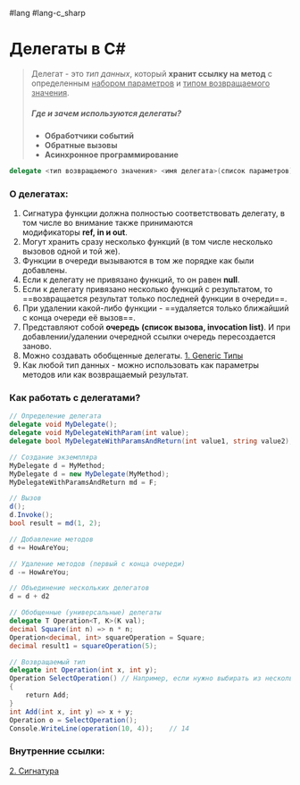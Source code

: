 #lang #lang-c_sharp 

# Делегаты в C#

> Делегат - это *тип данных*, который **хранит ссылку на метод** с определенным <u>набором параметров</u> и <u>типом возвращаемого значения</u>.
> ##### Где и зачем используются делегаты?
> - **Обработчики событий** 
> - **Обратные вызовы** 
> - **Асинхронное программирование** 

```csharp
delegate <тип возвращаемого значения> <имя делегата>(список параметров);
```

### О делегатах:

1. Сигнатура функции должна полностью соответствовать делегату, в том числе во внимание также принимаются модификаторы **ref, in и out**.
2. Могут хранить сразу несколько функций (в том числе несколько вызовов одной и той же).
3. Функции в очереди вызываются в том же порядке как были добавлены.
4. Если к делегату не привязано функций, то он равен **null**.
5. Если к делегату привязано несколько функций с результатом, то ==возвращается результат только последней функции в очереди==.
6. При удалении какой-либо функции - ==удаляется только ближайший с конца очереди её вызов==.
7. Представляют собой **очередь** **(список вызова, invocation list)**. И при добавлении/удалении очередной ссылки очередь пересоздается заново.
8. Можно создавать обобщенные делегаты. [1. Generic Типы](1.%20Languages/C-sharp/0.%20Введение/2.%20Универсальные%20типы/1.%20Generic%20Типы.md)
9. Как любой тип данных - можно использовать как параметры методов или как возвращаемый результат.

### Как работать с делегатами?

```csharp
// Определение делегата
delegate void MyDelegate();
delegate void MyDelegateWithParam(int value);
delegate bool MyDelegateWithParamsAndReturn(int value1, string value2);

// Создание экземпляра
MyDelegate d = MyMethod;
MyDelegate d = new MyDelegate(MyMethod);
MyDelegateWithParamsAndReturn md = F;

// Вызов
d();
d.Invoke();
bool result = md(1, 2);

// Добавление методов
d += HowAreYou;

// Удаление методов (первый с конца очереди)
d -= HowAreYou;

// Объединение нескольких делегатов
d = d + d2

// Обобщенные (универсальные) делегаты
delegate T Operation<T, K>(K val);
decimal Square(int n) => n * n;
Operation<decimal, int> squareOperation = Square;
decimal result1 = squareOperation(5);

// Возвращаемый тип
delegate int Operation(int x, int y);
Operation SelectOperation() // Например, если нужно выбирать из нескольких функций обработчиков
{
    return Add;
}
int Add(int x, int y) => x + y;
Operation o = SelectOperation();
Console.WriteLine(operation(10, 4));    // 14
```

### Внутренние ссылки:
[2. Сигнатура](1.%20Languages/C-sharp/0.%20Введение/2.%20Классовые%20механизмы/Перегрузки/2.%20Сигнатура.md)

